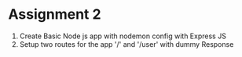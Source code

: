 # Assignment 2


1. Create Basic Node js app with nodemon config with Express JS
2. Setup two routes for the app '/' and '/user' with dummy  Response